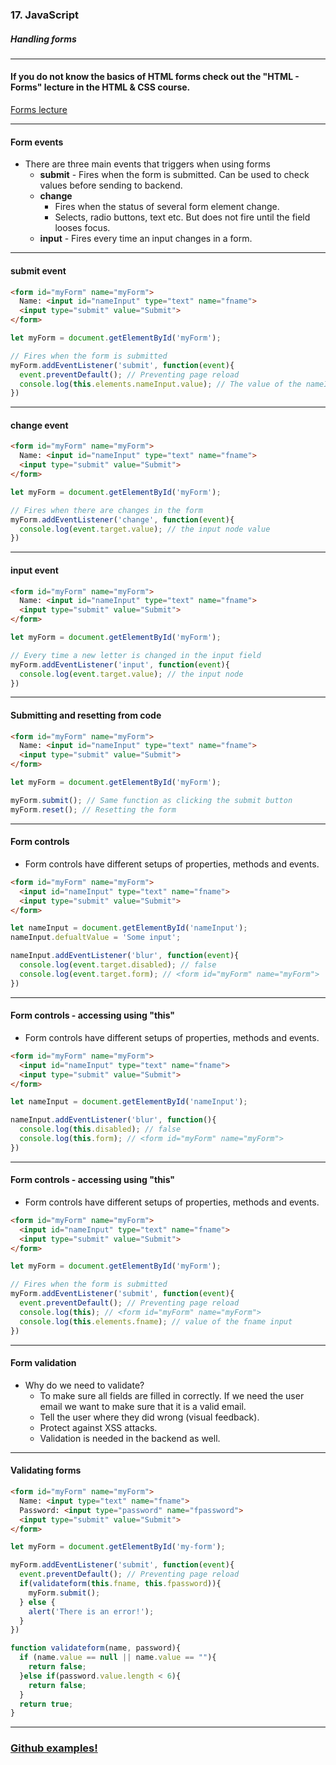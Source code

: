 ### 17. JavaScript
##### Handling forms

---

#### If you do not know the basics of HTML forms check out the "HTML - Forms" lecture in the HTML & CSS course.
<a href="../../lectures/html-css/html-css-10-forms.html" target="_blank">Forms lecture</a>

---

#### Form events
* There are three main events that triggers when using forms
  * **submit** - Fires when the form is submitted. Can be used to check values before sending to backend.
  * **change**
    * Fires when the status of several form element change.
    * Selects, radio buttons, text etc. But does not fire until the field looses focus.
  * **input** - Fires every time an input changes in a form.

---

#### submit event

```HTML
<form id="myForm" name="myForm">
  Name: <input id="nameInput" type="text" name="fname">
  <input type="submit" value="Submit">
</form>
```

```JavaScript
let myForm = document.getElementById('myForm');

// Fires when the form is submitted
myForm.addEventListener('submit', function(event){
  event.preventDefault(); // Preventing page reload
  console.log(this.elements.nameInput.value); // The value of the nameInput input
})
```

---

#### change event

```HTML
<form id="myForm" name="myForm">
  Name: <input id="nameInput" type="text" name="fname">
  <input type="submit" value="Submit">
</form>
```

```JavaScript
let myForm = document.getElementById('myForm');

// Fires when there are changes in the form
myForm.addEventListener('change', function(event){
  console.log(event.target.value); // the input node value
})
```

---

#### input event

```HTML
<form id="myForm" name="myForm">
  Name: <input id="nameInput" type="text" name="fname">
  <input type="submit" value="Submit">
</form>
```

```JavaScript
let myForm = document.getElementById('myForm');

// Every time a new letter is changed in the input field
myForm.addEventListener('input', function(event){
  console.log(event.target.value); // the input node
})
```

---

#### Submitting and resetting from code

```HTML
<form id="myForm" name="myForm">
  Name: <input id="nameInput" type="text" name="fname">
  <input type="submit" value="Submit">
</form>
```

```JavaScript
let myForm = document.getElementById('myForm');

myForm.submit(); // Same function as clicking the submit button
myForm.reset(); // Resetting the form
```

---

#### Form controls

* Form controls have different setups of properties, methods and events.

```HTML
<form id="myForm" name="myForm">
  <input id="nameInput" type="text" name="fname">
  <input type="submit" value="Submit">
</form>
```

```JavaScript
let nameInput = document.getElementById('nameInput');
nameInput.defualtValue = 'Some input';

nameInput.addEventListener('blur', function(event){
  console.log(event.target.disabled); // false
  console.log(event.target.form); // <form id="myForm" name="myForm">
})
```

---

#### Form controls - accessing using "this"

* Form controls have different setups of properties, methods and events.

```HTML
<form id="myForm" name="myForm">
  <input id="nameInput" type="text" name="fname">
  <input type="submit" value="Submit">
</form>
```

```JavaScript
let nameInput = document.getElementById('nameInput');

nameInput.addEventListener('blur', function(){
  console.log(this.disabled); // false
  console.log(this.form); // <form id="myForm" name="myForm">
})
```

---

#### Form controls - accessing using "this"

* Form controls have different setups of properties, methods and events.

```HTML
<form id="myForm" name="myForm">
  <input id="nameInput" type="text" name="fname">
  <input type="submit" value="Submit">
</form>
```

```JavaScript
let myForm = document.getElementById('myForm');

// Fires when the form is submitted
myForm.addEventListener('submit', function(event){
  event.preventDefault(); // Preventing page reload
  console.log(this); // <form id="myForm" name="myForm">
  console.log(this.elements.fname); // value of the fname input
})
```

---

#### Form validation
* Why do we need to validate?
  * To make sure all fields are filled in correctly. If we need the user email we want to make sure that it is a valid email.
  * Tell the user where they did wrong (visual feedback).
  * Protect against XSS attacks.
  * Validation is needed in the backend as well.

---

#### Validating forms

```HTML
<form id="myForm" name="myForm">
  Name: <input type="text" name="fname">
  Password: <input type="password" name="fpassword">
  <input type="submit" value="Submit">
</form>
```

```JavaScript
let myForm = document.getElementById('my-form');

myForm.addEventListener('submit', function(event){
  event.preventDefault(); // Preventing page reload
  if(validateform(this.fname, this.fpassword)){
    myForm.submit();
  } else {
    alert('There is an error!');
  }
})

function validateform(name, password){  
  if (name.value == null || name.value == ""){  
    return false;
  }else if(password.value.length < 6){  
    return false;  
  }
  return true;
}
```

---

### <a href="https://github.com/SofthouseVxo/Education" target="_blank">Github examples!</a>
